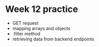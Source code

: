 # Week 12 practice 

- GET request
- mapping arrays and objects
- .filter method
- retrieving data from backend endpoints
